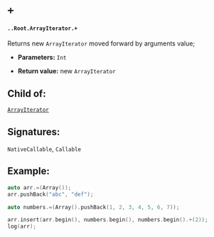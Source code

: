 # `+`

#### `..Root.ArrayIterator.+`

Returns new `ArrayIterator` moved forward by arguments value;

* **Parameters:** `Int`

* **Return value:** new `ArrayIterator`

## Child of:

[`ArrayIterator`](docs..Root.ArrayIterator.md)

## Signatures:

`NativeCallable`, `Callable`

## Example:

```c
auto arr.=(Array());
arr.pushBack("abc", "def");

auto numbers.=(Array().pushBack(1, 2, 3, 4, 5, 6, 7));

arr.insert(arr.begin(), numbers.begin(), numbers.begin().+(2));
log(arr);
```
